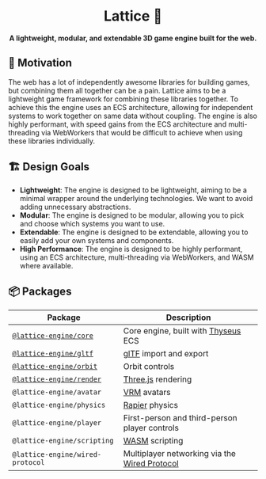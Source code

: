 <div align="center">
  <h1>Lattice 💎</h1>
  <strong>A lightweight, modular, and extendable 3D game engine built for the web.</strong>
</div>

## 🤔 Motivation

The web has a lot of independently awesome libraries for building games, but combining them all together can be a pain. Lattice aims to be a lightweight game framework for combining these libraries together. To achieve this the engine uses an ECS architecture, allowing for independent systems to work together on same data without coupling. The engine is also highly performant, with speed gains from the ECS architecture and multi-threading via WebWorkers that would be difficult to achieve when using these libraries individually.

## 🏗️ Design Goals

- **Lightweight**: The engine is designed to be lightweight, aiming to be a minimal wrapper around the underlying technologies. We want to avoid adding unnecessary abstractions.
- **Modular**: The engine is designed to be modular, allowing you to pick and choose which systems you want to use.
- **Extendable**: The engine is designed to be extendable, allowing you to easily add your own systems and components.
- **High Performance**: The engine is designed to be highly performant, using an ECS architecture, multi-threading via WebWorkers, and WASM where available.

## 📦 Packages

| Package                                       | Description                                                                             |
| --------------------------------------------- | --------------------------------------------------------------------------------------- |
| [`@lattice-engine/core`](./packages/core)     | Core engine, built with [Thyseus](https://github.com/JaimeGensler/thyseus) ECS          |
| [`@lattice-engine/gltf`](./packages/gltf)     | [glTF](https://github.com/KhronosGroup/glTF) import and export                          |
| [`@lattice-engine/orbit`](./packages/orbit)   | Orbit controls                                                                          |
| [`@lattice-engine/render`](./packages/render) | [Three.js](https://threejs.org/) rendering                                              |
| `@lattice-engine/avatar`                      | [VRM](https://vrm.dev/en/) avatars                                                      |
| `@lattice-engine/physics`                     | [Rapier](https://rapier.rs/) physics                                                    |
| `@lattice-engine/player`                      | First-person and third-person player controls                                           |
| `@lattice-engine/scripting`                   | [WASM](https://webassembly.org/) scripting                                              |
| `@lattice-engine/wired-protocol`              | Multiplayer networking via the [Wired Protocol](https://github.com/wired-protocol/spec) |
